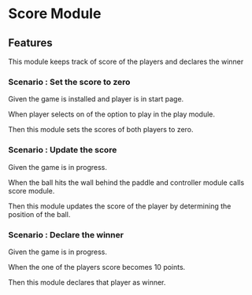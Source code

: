 # Score Module

## Features

  This module keeps track of score of the players
  and declares the winner

### Scenario : Set the score to zero

  Given the game is installed and player is in start page.
  
  When player selects on of the option to play in the play module.
  
  Then this module sets the scores of both players to zero.

### Scenario : Update the score

  Given the game is in progress.
  
  When the ball hits the wall behind the paddle and controller
  module calls score module.
  
  Then this module updates the score of the player by determining the
  position of the ball.

### Scenario : Declare the winner

  Given the game is in progress.
  
  When the one of the players score becomes 10 points.
  
  Then this module declares that player as winner.
